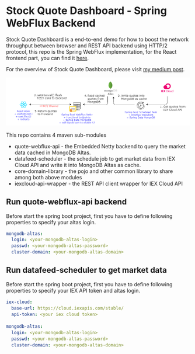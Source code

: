 # Stock Quote Dashboard - Spring WebFlux Backend

Stock Quote Dashboard is a end-to-end demo for how to boost the network throughput between browser and REST API backend using HTTP/2 protocol, this repo is the Spring WebFlux implementation, for the React frontend part, you can find it [here](https://github.com/kwonghung-YIP/stock-dashboard-frontend).

For the overview of Stock Quote Dashboard, please visit [my medium post](https://kwonghung-yip.medium.com/a-demo-for-http-2-multiplexing-with-spring-webflux-netty-and-react-9a1a62d8fb61?sk=eda397c3fcd1a8dd39597bbcb863de71).

![Architecture](/architecture.png)

This repo contains 4 maven sub-modules
* quote-webflux-api - the Embedded Netty backend to query the market data cached in MongoDB Altas.
* datafeed-scheduler - the schedule job to get market data from IEX Cloud API and write it into MongoDB Altas as cache. 
* core-domain-library - the pojo and other common library to share among both above modules
* iexcloud-api-wrapper - the REST API client wrapper for IEX Cloud API

## Run quote-webflux-api backend

Before start the spring boot project, first you have to define following properties to specify your altas login.

```yaml
mongodb-altas:
  login: <your-mongodb-altas-login>
  passwd: <your-mongodb-altas-password>
  cluster-domain: <your-mongodb-altas-domain>
```
## Run datafeed-scheduler to get market data

Before start the spring boot project, first you have to define following properties to specify your IEX API token and altas login.

```yaml
iex-cloud:
  base-url: https://cloud.iexapis.com/stable/
  api-token: <your iex cloud token>
  
mongodb-altas:
  login: <your-mongodb-altas-login>
  passwd: <your-mongodb-altas-password>
  cluster-domain: <your-mongodb-altas-domain>
```
